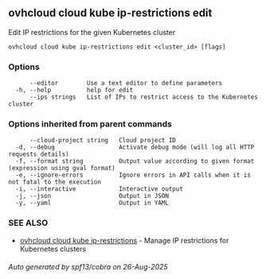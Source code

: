 ## ovhcloud cloud kube ip-restrictions edit

Edit IP restrictions for the given Kubernetes cluster

```
ovhcloud cloud kube ip-restrictions edit <cluster_id> [flags]
```

### Options

```
      --editor        Use a text editor to define parameters
  -h, --help          help for edit
      --ips strings   List of IPs to restrict access to the Kubernetes cluster
```

### Options inherited from parent commands

```
      --cloud-project string   Cloud project ID
  -d, --debug                  Activate debug mode (will log all HTTP requests details)
  -f, --format string          Output value according to given format (expression using gval format)
  -e, --ignore-errors          Ignore errors in API calls when it is not fatal to the execution
  -i, --interactive            Interactive output
  -j, --json                   Output in JSON
  -y, --yaml                   Output in YAML
```

### SEE ALSO

* [ovhcloud cloud kube ip-restrictions](ovhcloud_cloud_kube_ip-restrictions.md)	 - Manage IP restrictions for Kubernetes clusters

###### Auto generated by spf13/cobra on 26-Aug-2025
